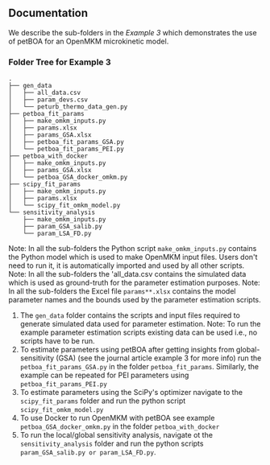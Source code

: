 Documentation
-------------

We describe the sub-folders in the *Example 3* which demonstrates the use of petBOA for an OpenMKM microkinetic model. 

### Folder Tree for Example 3

```
.
├── gen_data
│   ├── all_data.csv
│   ├── param_devs.csv
│   └── peturb_thermo_data_gen.py
├── petboa_fit_params
│   ├── make_omkm_inputs.py
│   ├── params.xlsx
│   ├── params_GSA.xlsx
│   ├── petboa_fit_params_GSA.py
│   └── petboa_fit_params_PEI.py
├── petboa_with_docker
│   ├── make_omkm_inputs.py
│   ├── params_GSA.xlsx
│   └── petboa_GSA_docker_omkm.py
├── scipy_fit_params
│   ├── make_omkm_inputs.py
│   ├── params.xlsx
│   └── scipy_fit_omkm_model.py
└── sensitivity_analysis
    ├── make_omkm_inputs.py
    ├── param_GSA_salib.py
    └── param_LSA_FD.py
```

Note: In all the sub-folders the Python script `make_omkm_inputs.py` contains the Python model which is used to make OpenMKM input files. Users don't need to run it, it is automatically imported and used by all other scripts. 
Note: In all the sub-folders the 'all_data.csv contains the simulated data which is used as ground-truth for the parameter estimation purposes. 
Note: In all the sub-folders the Excel file `params**.xlsx` contains the model parameter names and the bounds used by the parameter estimation scripts. 


1. The `gen_data` folder contains the scripts and input files required to generate simulated data used for parameter estimation. Note: To run the example parameter estimation scripts existing data can be used i.e., no scripts have to be run.
2. To estimate parameters using petBOA after getting insights from global-sensitivity (GSA) (see the journal article example 3 for more info) run the `petboa_fit_params_GSA.py` in the folder `petboa_fit_params`. Similarly, the example can be repeated for PEI parameters using `petboa_fit_params_PEI.py`
3. To estimate parameters using the SciPy's optimizer navigate to the `scipy_fit_params` folder and run the python script `scipy_fit_omkm_model.py`
4. To use Docker to run OpenMKM with petBOA see example `petboa_GSA_docker_omkm.py` in the folder `petboa_with_docker`
5. To run the local/global sensitivity analysis, navigate ot the `sensitivity_analysis` folder and run the python scripts `   param_GSA_salib.py or param_LSA_FD.py`. 
